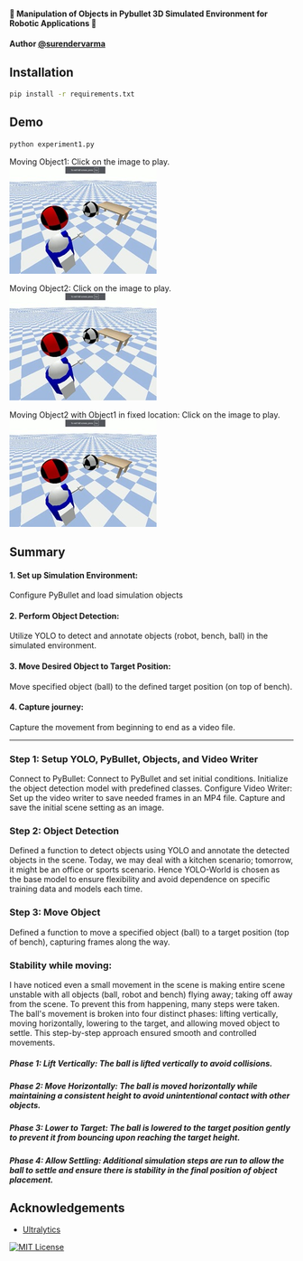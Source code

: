 #### 🤖  Manipulation of Objects in Pybullet 3D Simulated Environment for Robotic Applications 🤖

#### Author [@surendervarma](https://www.github.com/surenderdev)


## Installation

```bash
pip install -r requirements.txt
```
    
## Demo


```bash
python experiment1.py
```


Moving Object1: Click on the image to play.
<br />
[![Watch the video](robotthumbnail.jpg)](https://vimeo.com/1054422380/f5b545434e)

Moving Object2: Click on the image to play.
<br />
[![Watch the video](robotthumbnail.jpg)](https://vimeo.com/1054422503/628fc29ca2)


Moving Object2 with Object1 in fixed location: Click on the image to play.
<br />
[![Watch the video](robotthumbnail.jpg)](https://vimeo.com/1054422431/b0bcd8bd93)


## Summary

#### 1.	Set up Simulation Environment:

Configure PyBullet and load simulation objects 

#### 2.	Perform Object Detection:

Utilize YOLO to detect and annotate objects (robot, bench, ball) in the simulated environment.

#### 3.	Move Desired Object to Target Position:
Move specified object (ball) to the defined target position (on top of bench).

#### 4.	Capture journey:
Capture the movement from beginning to end as a video file.

----------
### Step 1: Setup YOLO, PyBullet, Objects, and Video Writer
Connect to PyBullet: Connect to PyBullet and set initial conditions.
Initialize the object detection model with predefined classes. 
Configure Video Writer: Set up the video writer to save needed frames in an MP4 file.
Capture and save the initial scene setting as an image.
### Step 2: Object Detection
Defined a function to detect objects using YOLO and annotate the detected objects in the scene. Today, we may deal with a kitchen scenario; tomorrow, it might be an office or sports scenario. Hence YOLO-World is chosen as the base model to ensure flexibility and avoid dependence on specific training data and models each time.
### Step 3: Move Object
Defined a function to move a specified object (ball) to a target position (top of bench), capturing frames along the way.
### Stability while moving:
I have noticed even a small movement in the scene is making entire scene unstable with all objects (ball, robot and bench) flying away; taking off away from the scene. To prevent this from happening, many steps were taken. 
The ball's movement is broken into four distinct phases: lifting vertically, moving horizontally, lowering to the target, and allowing moved object to settle. This step-by-step approach ensured smooth and controlled movements.
 ##### Phase 1: Lift Vertically: The ball is lifted vertically to avoid collisions. 
 ##### Phase 2: Move Horizontally: The ball is moved horizontally while maintaining a consistent height to avoid unintentional contact with other objects.
##### Phase 3: Lower to Target: The ball is lowered to the target position gently to prevent it from bouncing upon reaching the target height.
##### Phase 4: Allow Settling: Additional simulation steps are run to allow the ball to settle and ensure there is stability in the final position of object placement.


## Acknowledgements

 - [Ultralytics](https://docs.ultralytics.com/models/yolo-world/)

[![MIT License](https://img.shields.io/badge/License-MIT-green.svg)](https://choosealicense.com/licenses/mit/)
